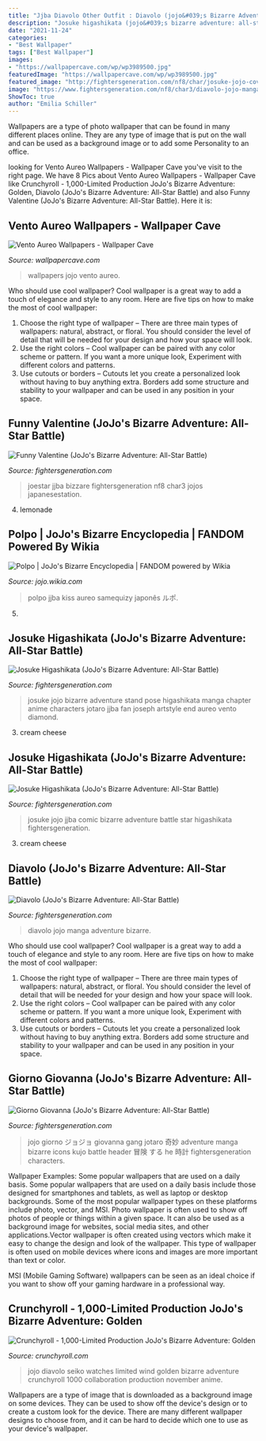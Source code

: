 ```yaml
---
title: "Jjba Diavolo Other Outfit : Diavolo (jojo&#039;s Bizarre Adventure: All-star Battle)"
description: "Josuke higashikata (jojo&#039;s bizarre adventure: all-star battle)"
date: "2021-11-24"
categories:
- "Best Wallpaper"
tags: ["Best Wallpaper"]
images:
- "https://wallpapercave.com/wp/wp3989500.jpg"
featuredImage: "https://wallpapercave.com/wp/wp3989500.jpg"
featured_image: "http://fightersgeneration.com/nf8/char/josuke-jojo-cover2.jpg"
image: "https://www.fightersgeneration.com/nf8/char3/diavolo-jojo-manga.png"
ShowToc: true
author: "Emilia Schiller"
---
```





Wallpapers are a type of photo wallpaper that can be found in many different places online. They are any type of image that is put on the wall and can be used as a background image or to add some Personality to an office.

	

		
looking for Vento Aureo Wallpapers - Wallpaper Cave you've visit to the right page. We have 8 Pics about Vento Aureo Wallpapers - Wallpaper Cave like Crunchyroll - 1,000-Limited Production JoJo&#039;s Bizarre Adventure: Golden, Diavolo (JoJo&#039;s Bizarre Adventure: All-Star Battle) and also Funny Valentine (JoJo&#039;s Bizarre Adventure: All-Star Battle). Here it is:
		
    
## Vento Aureo Wallpapers - Wallpaper Cave

<img loading=lazy src="https://wallpapercave.com/wp/wp3989500.jpg" onerror="this.onerror=null;this.src='https://tse3.mm.bing.net/th?id=OIP.5vsGKoU-lMEjcjhT5DszzQHaEK&amp;pid=15.1';" alt="Vento Aureo Wallpapers - Wallpaper Cave">

_Source: wallpapercave.com_

>wallpapers jojo vento aureo. 

	

Who should use cool wallpaper?
Cool wallpaper is a great way to add a touch of elegance and style to any room. Here are five tips on how to make the most of cool wallpaper: 
1) Choose the right type of wallpaper – There are three main types of wallpapers: natural, abstract, or floral. You should consider the level of detail that will be needed for your design and how your space will look. 
2) Use the right colors – Cool wallpaper can be paired with any color scheme or pattern. If you want a more unique look, Experiment with different colors and patterns. 
3) Use cutouts or borders – Cutouts let you create a personalized look without having to buy anything extra. Borders add some structure and stability to your wallpaper and can be used in any position in your space.

    
## Funny Valentine (JoJo&#039;s Bizarre Adventure: All-Star Battle)

<img loading=lazy src="https://www.fightersgeneration.com/nf8/char3/funny-valentine-eyes-of-heaven.png" onerror="this.onerror=null;this.src='https://tse4.mm.bing.net/th?id=OIP.zmpMe7M-seQtjAUkSu29gwHaFp&amp;pid=15.1';" alt="Funny Valentine (JoJo&#039;s Bizarre Adventure: All-Star Battle)">

_Source: fightersgeneration.com_

>joestar jjba bizzare fightersgeneration nf8 char3 jojos japanesestation. 

	

4. lemonade 

    
## Polpo | JoJo&#039;s Bizarre Encyclopedia | FANDOM Powered By Wikia

<img loading=lazy src="https://vignette.wikia.nocookie.net/jjba/images/d/dc/Animepolpo.png/revision/latest/scale-to-width-down/350?cb=20181020001230" onerror="this.onerror=null;this.src='https://tse3.mm.bing.net/th?id=OIP.7O5Ds4x_BnhsXfXw9wIS_gAAAA&amp;pid=15.1';" alt="Polpo | JoJo&#039;s Bizarre Encyclopedia | FANDOM powered by Wikia">

_Source: jojo.wikia.com_

>polpo jjba kiss aureo samequizy japonês ルポ. 

	

5.

    
## Josuke Higashikata (JoJo&#039;s Bizarre Adventure: All-Star Battle)

<img loading=lazy src="http://fightersgeneration.com/nf8/char/josuke-jojo-cover2.jpg" onerror="this.onerror=null;this.src='https://tse2.mm.bing.net/th?id=OIP.L1ijfD9hVXEBpXZYzzu1nAHaJo&amp;pid=15.1';" alt="Josuke Higashikata (JoJo&#039;s Bizarre Adventure: All-Star Battle)">

_Source: fightersgeneration.com_

>josuke jojo bizarre adventure stand pose higashikata manga chapter anime characters jotaro jjba fan joseph artstyle end aureo vento diamond. 

	

3. cream cheese 

    
## Josuke Higashikata (JoJo&#039;s Bizarre Adventure: All-Star Battle)

<img loading=lazy src="http://fightersgeneration.com/nf8/char/josuke-jjba-comic.png" onerror="this.onerror=null;this.src='https://tse1.mm.bing.net/th?id=OIP.XHL9wrhcSYVLNGVCJmfi2AHaGc&amp;pid=15.1';" alt="Josuke Higashikata (JoJo&#039;s Bizarre Adventure: All-Star Battle)">

_Source: fightersgeneration.com_

>josuke jojo jjba comic bizarre adventure battle star higashikata fightersgeneration. 

	

3. cream cheese 

    
## Diavolo (JoJo&#039;s Bizarre Adventure: All-Star Battle)

<img loading=lazy src="https://www.fightersgeneration.com/nf8/char3/diavolo-jojo-manga.png" onerror="this.onerror=null;this.src='https://tse2.mm.bing.net/th?id=OIP.Es3IjcXEz9QiL2CXfwNS5AHaDc&amp;pid=15.1';" alt="Diavolo (JoJo&#039;s Bizarre Adventure: All-Star Battle)">

_Source: fightersgeneration.com_

>diavolo jojo manga adventure bizarre. 

	

Who should use cool wallpaper?
Cool wallpaper is a great way to add a touch of elegance and style to any room. Here are five tips on how to make the most of cool wallpaper: 
1) Choose the right type of wallpaper – There are three main types of wallpapers: natural, abstract, or floral. You should consider the level of detail that will be needed for your design and how your space will look. 
2) Use the right colors – Cool wallpaper can be paired with any color scheme or pattern. If you want a more unique look, Experiment with different colors and patterns. 
3) Use cutouts or borders – Cutouts let you create a personalized look without having to buy anything extra. Borders add some structure and stability to your wallpaper and can be used in any position in your space.

    
## Giorno Giovanna (JoJo&#039;s Bizarre Adventure: All-Star Battle)

<img loading=lazy src="https://www.fightersgeneration.com/nx8/char/giorno-and-gang.jpg" onerror="this.onerror=null;this.src='https://tse3.mm.bing.net/th?id=OIP.Hh9XGHocVzoBBg3-rkpIfAHaHV&amp;pid=15.1';" alt="Giorno Giovanna (JoJo&#039;s Bizarre Adventure: All-Star Battle)">

_Source: fightersgeneration.com_

>jojo giorno ジョジョ giovanna gang jotaro 奇妙 adventure manga bizarre icons kujo battle header 冒険 する he 時計 fightersgeneration characters. 

	

Wallpaper Examples: Some popular wallpapers that are used on a daily basis.
Some popular wallpapers that are used on a daily basis include those designed for smartphones and tablets, as well as laptop or desktop backgrounds. Some of the most popular wallpaper types on these platforms include photo, vector, and MSI. 
Photo wallpaper is often used to show off photos of people or things within a given space. It can also be used as a background image for websites, social media sites, and other applications.Vector wallpaper is often created using vectors which make it easy to change the design and look of the wallpaper. This type of wallpaper is often used on mobile devices where icons and images are more important than text or color. 

MSI (Mobile Gaming Software) wallpapers can be seen as an ideal choice if you want to show off your gaming hardware in a professional way.

    
## Crunchyroll - 1,000-Limited Production JoJo&#039;s Bizarre Adventure: Golden

<img loading=lazy src="https://img1.ak.crunchyroll.com/i/spire3/1d74fa16c5bce8b86cae4945e62539781568869706_full.jpg" onerror="this.onerror=null;this.src='https://tse3.mm.bing.net/th?id=OIP.ogo3ByXeqpsxEgRkiG_wBAHaFM&amp;pid=15.1';" alt="Crunchyroll - 1,000-Limited Production JoJo&#039;s Bizarre Adventure: Golden">

_Source: crunchyroll.com_

>jojo diavolo seiko watches limited wind golden bizarre adventure crunchyroll 1000 collaboration production november anime. 

	

Wallpapers are a type of image that is downloaded as a background image on some devices. They can be used to show off the device's design or to create a custom look for the device. There are many different wallpaper designs to choose from, and it can be hard to decide which one to use as your device's wallpaper.

